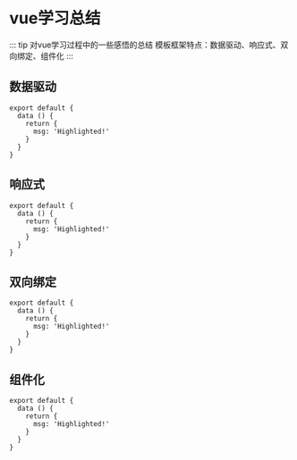 
# vue学习总结

::: tip 对vue学习过程中的一些感悟的总结
模板框架特点：数据驱动、响应式、双向绑定、组件化
:::

## 数据驱动

``` js{4}
export default {
  data () {
    return {
      msg: 'Highlighted!'
    }
  }
}
```






## 响应式

``` js{4}
export default {
  data () {
    return {
      msg: 'Highlighted!'
    }
  }
}
```







## 双向绑定

``` js{4}
export default {
  data () {
    return {
      msg: 'Highlighted!'
    }
  }
}
```







## 组件化

``` js{4}
export default {
  data () {
    return {
      msg: 'Highlighted!'
    }
  }
}
```





